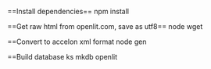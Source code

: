 ==Install dependencies==
    npm install

==Get raw html from openlit.com, save as utf8==
    node wget   

==Convert to accelon xml format
    node gen

==Build database
    ks mkdb openlit